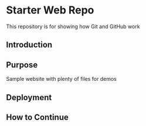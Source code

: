 # Starter Web Repo

This repository is for showing how Git and GitHub work

## Introduction

## Purpose

Sample website with plenty of files for demos

## Deployment

## How to Continue